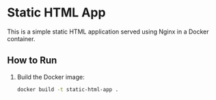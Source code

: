 # Static HTML App

This is a simple static HTML application served using Nginx in a Docker container.

## How to Run

1. Build the Docker image:
   ```bash
   docker build -t static-html-app .
